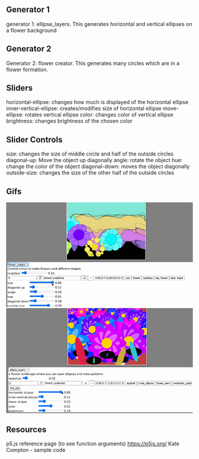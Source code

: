 ## Generator 1
generator 1: ellipse_layers. This generates horizontal and vertical ellipses on a flower background
## Generator 2
Generator 2: flower creator. This generates many circles which are in a flower formation.

## Sliders
horizontal-ellipse: changes how much is displayed of the horizontal ellipse
inner-vertical-ellipse: creates/modifies size of horizontal ellipse
move-ellipse: rotates vertical ellipse
color: changes color of vertical ellipse
brightness: changes brightness of the chosen color

## Slider Controls
size: changes the size of middle circle and half of the outside circles
diagonal-up: Move the object up diagonally
angle: rotate the object
hue: change the color of the object
diagonal-down: moves the object diagonally
outside-size: changes the size of the other half of the outside circles

## Gifs
![](https://github.com/catherg/Portfolio/blob/Parametric-Generators-Project/CatherineGuo_a5_g0-1.gif)
![](https://github.com/catherg/Portfolio/blob/Parametric-Generators-Project/CatherineGuo_a5_g1-1.gif)
## Resources
p5.js reference page (to see function arguments)
https://p5js.org/
Kate Compton - sample code
